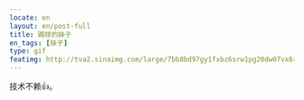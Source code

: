 ```yaml
---
locate: en
layout: en/post-full
title: 踢球的妹子
en_tags: [妹子]
type: gif
featimg: http://tva2.sinaimg.com/large/7bb8bd97gy1fxbz6srw1pg20dw07vx6r.gif
---
```


技术不赖👍。